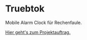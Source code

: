 # Truebtok
Mobile Alarm Clock für Rechenfaule.

[Hier geht's zum Projektauftrag.](/Projektauftrag.md)
